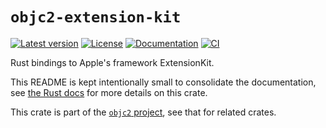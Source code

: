# `objc2-extension-kit`

[![Latest version](https://badgen.net/crates/v/objc2-extension-kit)](https://crates.io/crates/objc2-extension-kit)
[![License](https://badgen.net/badge/license/Zlib%20OR%20Apache-2.0%20OR%20MIT/blue)](../../LICENSE.md)
[![Documentation](https://docs.rs/objc2-extension-kit/badge.svg)](https://docs.rs/objc2-extension-kit/)
[![CI](https://github.com/madsmtm/objc2/actions/workflows/ci.yml/badge.svg)](https://github.com/madsmtm/objc2/actions/workflows/ci.yml)

Rust bindings to Apple's framework ExtensionKit.

This README is kept intentionally small to consolidate the documentation, see
[the Rust docs](https://docs.rs/objc2-extension-kit/) for more details on this crate.

This crate is part of the [`objc2` project](https://github.com/madsmtm/objc2),
see that for related crates.
